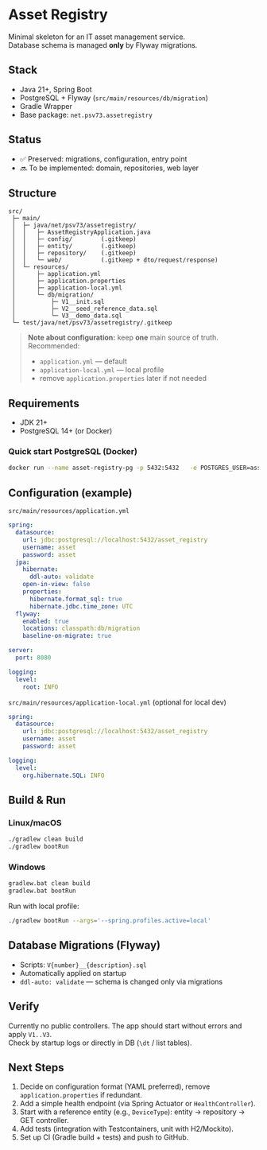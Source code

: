 # Asset Registry

Minimal skeleton for an IT asset management service.  
Database schema is managed **only** by Flyway migrations.

## Stack
- Java 21+, Spring Boot
- PostgreSQL + Flyway (`src/main/resources/db/migration`)
- Gradle Wrapper
- Base package: `net.psv73.assetregistry`

## Status
- ✅ Preserved: migrations, configuration, entry point  
- 🔜 To be implemented: domain, repositories, web layer

## Structure
```
src/
 ├─ main/
 │  ├─ java/net/psv73/assetregistry/
 │  │   ├─ AssetRegistryApplication.java
 │  │   ├─ config/        (.gitkeep)
 │  │   ├─ entity/        (.gitkeep)
 │  │   ├─ repository/    (.gitkeep)
 │  │   └─ web/           (.gitkeep + dto/request/response)
 │  └─ resources/
 │      ├─ application.yml
 │      ├─ application.properties
 │      ├─ application-local.yml
 │      └─ db/migration/
 │          ├─ V1__init.sql
 │          ├─ V2__seed_reference_data.sql
 │          └─ V3__demo_data.sql
 └─ test/java/net/psv73/assetregistry/.gitkeep
```

> **Note about configuration:** keep **one** main source of truth. Recommended:
> - `application.yml` — default
> - `application-local.yml` — local profile
> - remove `application.properties` later if not needed

## Requirements
- JDK 21+
- PostgreSQL 14+ (or Docker)

### Quick start PostgreSQL (Docker)
```bash
docker run --name asset-registry-pg -p 5432:5432   -e POSTGRES_USER=asset -e POSTGRES_PASSWORD=asset   -e POSTGRES_DB=asset_registry -d postgres:15
```

## Configuration (example)

`src/main/resources/application.yml`
```yaml
spring:
  datasource:
    url: jdbc:postgresql://localhost:5432/asset_registry
    username: asset
    password: asset
  jpa:
    hibernate:
      ddl-auto: validate
    open-in-view: false
    properties:
      hibernate.format_sql: true
      hibernate.jdbc.time_zone: UTC
  flyway:
    enabled: true
    locations: classpath:db/migration
    baseline-on-migrate: true

server:
  port: 8080

logging:
  level:
    root: INFO
```

`src/main/resources/application-local.yml` (optional for local dev)
```yaml
spring:
  datasource:
    url: jdbc:postgresql://localhost:5432/asset_registry
    username: asset
    password: asset

logging:
  level:
    org.hibernate.SQL: INFO
```

## Build & Run

### Linux/macOS
```bash
./gradlew clean build
./gradlew bootRun
```

### Windows
```bat
gradlew.bat clean build
gradlew.bat bootRun
```

Run with local profile:
```bash
./gradlew bootRun --args='--spring.profiles.active=local'
```

## Database Migrations (Flyway)
- Scripts: `V{number}__{description}.sql`
- Automatically applied on startup
- `ddl-auto: validate` — schema is changed only via migrations

## Verify
Currently no public controllers. The app should start without errors and apply `V1..V3`.  
Check by startup logs or directly in DB (`\dt` / list tables).

## Next Steps
1. Decide on configuration format (YAML preferred), remove `application.properties` if redundant.
2. Add a simple health endpoint (via Spring Actuator or `HealthController`).
3. Start with a reference entity (e.g., `DeviceType`): entity → repository → GET controller.
4. Add tests (integration with Testcontainers, unit with H2/Mockito).
5. Set up CI (Gradle build + tests) and push to GitHub.
